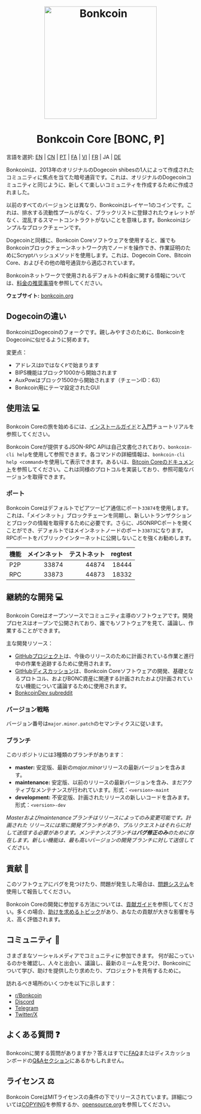 <h1 align="center">
<img src="https://i.imgur.com/DDkfI9i.png" alt="Bonkcoin" width="300"/>
<br/><br/>
Bonkcoin Core [BONC, Ᵽ]  
</h1>

言語を選択: [EN](./README.md) | [CN](./README_zh_CN.md) | [PT](./README_pt_BR.md) | [FA](./README_fa_IR.md) | [VI](./README_vi_VN.md) | [FR](./README_fr_FR.md) | JA | [DE](./README_de_DE.md)

Bonkcoinは、2013年のオリジナルのDogecoin shibesの1人によって作成されたコミュニティに焦点を当てた暗号通貨です。これは、オリジナルのDogecoinコミュニティと同じように、新しくて楽しいコミュニティを作成するために作成されました。

以前のすべてのバージョンとは異なり、Bonkcoinはレイヤー1のコインです。これは、排水する流動性プールがなく、ブラックリストに登録されたウォレットがなく、混乱するスマートコントラクトがないことを意味します。Bonkcoinはシンプルなブロックチェーンです。

Dogecoinと同様に、Bonkcoin Coreソフトウェアを使用すると、誰でもBonkcoinブロックチェーンネットワーク内でノードを操作でき、作業証明のためにScryptハッシュメソッドを使用します。これは、Dogecoin Core、Bitcoin Core、およびその他の暗号通貨から適応されています。

Bonkcoinネットワークで使用されるデフォルトの料金に関する情報については、[料金の推奨事項](doc/fee-recommendation.md)を参照してください。

**ウェブサイト:** [bonkcoin.org](https://bonkcoin.org)

## Dogecoinの違い

BonkcoinはDogecoinのフォークです。親しみやすさのために、BonkcoinをDogecoinに似せるように努めます。

変更点：

* アドレスは`D`ではなく`P`で始まります
* BIPS機能はブロック1000から開始されます
* AuxPowはブロック1500から開始されます（チェーンID：63）
* Bonkcoin用にテーマ設定されたGUI

## 使用法 💻

Bonkcoin Coreの旅を始めるには、[インストールガイド](INSTALL.md)と[入門](doc/getting-started.md)チュートリアルを参照してください。

Bonkcoin Coreが提供するJSON-RPC APIは自己文書化されており、`bonkcoin-cli help`を使用して参照できます。各コマンドの詳細情報は、`bonkcoin-cli help <command>`を使用して表示できます。あるいは、[Bitcoin Coreのドキュメント](https://developer.bitcoin.org/reference/rpc/)を参照してください。これは同様のプロトコルを実装しており、参照可能なバージョンを取得できます。

### ポート

Bonkcoin Coreはデフォルトでピアツーピア通信にポート`33874`を使用します。これは、「メインネット」ブロックチェーンを同期し、新しいトランザクションとブロックの情報を取得するために必要です。さらに、JSONRPCポートを開くことができ、デフォルトではメインネットノードのポート`33873`になります。RPCポートをパブリックインターネットに公開しないことを強くお勧めします。

| 機能     | メインネット | テストネット | regtest |
| :------- | ------: | ------: | ------: |
| P2P      |   33874 |   44874 |   18444 |
| RPC      |   33873 |   44873 |   18332 |

## 継続的な開発 💻

Bonkcoin Coreはオープンソースでコミュニティ主導のソフトウェアです。開発プロセスはオープンで公開されており、誰でもソフトウェアを見て、議論し、作業することができます。

主な開発リソース：

* [GitHubプロジェクト](https://github.com/bonkcoinppc/bonkcoin/projects)は、今後のリリースのために計画されている作業と進行中の作業を追跡するために使用されます。
* [GitHubディスカッション](https://github.com/bonkcoinppc/bonkcoin/discussions)は、Bonkcoin Coreソフトウェアの開発、基礎となるプロトコル、およびBONC資産に関連する計画されたおよび計画されていない機能について議論するために使用されます。
* [BonkcoinDev subreddit](https://www.reddit.com/r/bonkcoindev/)

### バージョン戦略
バージョン番号は```major.minor.patch```のセマンティクスに従います。

### ブランチ
このリポジトリには3種類のブランチがあります：

- **master:** 安定版、最新の*major.minor*リリースの最新バージョンを含みます。
- **maintenance:** 安定版、以前のリリースの最新バージョンを含み、まだアクティブなメンテナンスが行われています。形式：```<version>-maint```
- **development:** 不安定版、計画されたリリースの新しいコードを含みます。形式：```<version>-dev```

*Masterおよびmaintenanceブランチはリリースによってのみ変更可能です。計画された*
*リリースには常に開発ブランチがあり、プルリクエストはそれらに対して送信する必要があります。メンテナンスブランチは**バグ修正のみ**のために存在します。新しい機能は、最も高いバージョンの開発ブランチに対して送信してください。*

## 貢献 🤝

このソフトウェアにバグを見つけたり、問題が発生した場合は、[問題システム](https://github.com/bonkcoinppc/bonkcoin/issues/new?assignees=&labels=bug&template=bug_report.md&title=%5Bbug%5D+)を使用して報告してください。

Bonkcoin Coreの開発に参加する方法については、[貢献ガイド](CONTRIBUTING.md)を参照してください。多くの場合、[助けを求めるトピック](https://github.com/bonkcoinppc/bonkcoin/labels/help%20wanted)があり、あなたの貢献が大きな影響を与え、高く評価されます。

## コミュニティ 🐸

さまざまなソーシャルメディアでコミュニティに参加できます。
何が起こっているのかを確認し、人々と出会い、議論し、最新のミームを見つけ、Bonkcoinについて学び、助けを提供したり求めたり、プロジェクトを共有するために。

訪れるべき場所のいくつかを以下に示します：

* [r/Bonkcoin](https://www.reddit.com/r/bonkcoin/)
* [Discord](https://bonkcoin.org/discord)
* [Telegram](https://t.me/BonkcoinGroup)
* [Twitter/X](https://twitter.com/BonkcoinNetwork)

## よくある質問 ❓

Bonkcoinに関する質問がありますか？答えはすでに[FAQ](doc/FAQ.md)またはディスカッションボードの[Q&Aセクション](https://github.com/bonkcoinppc/bonkcoin/discussions/categories/q-a)にあるかもしれません。

## ライセンス ⚖️
Bonkcoin CoreはMITライセンスの条件の下でリリースされています。詳細については[COPYING](COPYING)を参照するか、[opensource.org](https://opensource.org/licenses/MIT)を参照してください。
